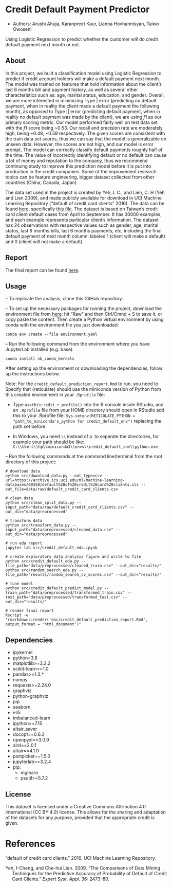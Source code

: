 
# Credit Default Payment Predictor

-   Authors: Arushi Ahuja, Karanpreet Kaur, Lianna Hovhannisyan, Taiwo
    Owoseni

Using Logistic Regression to predict whether the customer will do credit
default payment next month or not.

## About

In this project, we built a classification model using Logistic
Regression to predict if credit account holders will make a default
payment next month. The model was trained on features that hold
information about the client’s last 6 months bill and payment history,
as well as several other characteristics such as: age, marital status,
education, and gender. Overall, we are more interested in minimizing
Type \| error (predicting no default payment, when in reality the client
made a default payment the following month), as opposed to Type \|\|
error (predicting default payment, when in reality no default payment
was made by the client), we are using *f*1 as our primary scoring
metric. Our model performed fairly well on test data set with the *f*1
score being \~0.53. Our recall and precision rate are moderately high,
being \~0.48, \~0.59 respectively. The given scores are consistent with
the train data set scores, thus we can say that the model is
generalizable on unseen data. However, the scores are not high, and our
model is error prompt. The model can correctly classify default payments
roughly half of the time. The value of incorrectly identifying default
or no default can cause a lot of money and reputation to the company,
thus we recommend continuing study to improve this prediction model
before it is put into production in the credit companies. Some of the
improvement research topics can be feature engineering, bigger dataset
collected from other countries (China, Canada, Japan).

The data set used in the project is created by Yeh, I. C., and Lien, C.
H (Yeh and Lien 2009), and made publicly available for download in UCI
Machine Learning Repository (“<span class="nocase">default of credit
card clients</span>” 2016). The data can be found
[here](https://archive-beta.ics.uci.edu/ml/datasets/default+of+credit+card+clients),
specifically [this
file](https://archive.ics.uci.edu/ml/machine-learning-databases/00350/default%20of%20credit%20card%20clients.xls).
The dataset is based on Taiwan’s credit card client default cases from
April to September. It has 30000 examples, and each example represents
particular client’s information. The dataset has 24 observations with
respective values such as gender, age, marital status, last 6 months
bills, last 6 months payments, etc, including the final default payment
of next month column: labeled 1 (client will make a default) and 0
(client will not make a default).

## Report

The final report can be found
[here](https://github.com/UBC-MDS/credit_default_prediction/blob/main/doc/credit_default_prediction_report.md).

## Usage

– To replicate the analysis, clone this GitHub repository.

– To set up the necessary packages for running the project, download the
environment file from
[here](https://github.com/UBC-MDS/credit_default_prediction/blob/main/environment.yaml):
hit “Raw” and then Ctrl/Cmnd + S to save it, or copy paste the content.
Then create a Python virtual environment by using conda with the
environment file you just downloaded:

    conda env create --file environment.yaml

– Run the following command from the environment where you have
JupyterLab installed (e.g. base).

    conda install nb_conda_kernels

After setting up the environment or downloading the dependencies, follow
up the instructions below.

Note: For the `credit_default_prediction_report.Rmd` to run, you need to
Specify that {reticulate} should use the miniconda version of Python
from this created environment in your `.Rprofile` file:

-   Type `usethis::edit_r_profile()` into the R console inside RStudio,
    and an `.Rprofile` file from your HOME directory should open in
    RStudio add this to your .Rprofile file:
    `Sys.setenv(RETICULATE_PYTHON = "path_to_miniconda's_python for credit_default_env")`
    replacing the path set before.

-   In Windows, you need `\\` instead of a  to separate the directories,
    for example your path should be like:
    `C:\\Users\\hp\\miniconda3\\envs\\credit_default_env\\python.exe`

– Run the following commands at the command line/terminal from the root
directory of this project:

    # download data
    python src/download_data.py --out_type=csv --url=https://archive.ics.uci.edu/ml/machine-learning-databases/00350/default%20of%20credit%20card%20clients.xls --out_file=data/raw/default_credit_card_clients.csv

    # clean data  
    python src/clean_split_data.py --input_path="data/raw/default_credit_card_clients.csv" --out_dir="data/preprocessed"

    # transform data
    python src/transform_data.py --input_path="data/preprocessed/cleaned_data.csv" --out_dir="data/preprocessed"

    # run eda report
    jupyter lab src/credit_default_eda.ipynb

    # create exploratory data analysis figure and write to file 
    python src/credit_default_eda.py --file_path="data/preprocessed/cleaned_train.csv" --out_dir="results/"
    python src/random_search_eda.py --file_path="results/random_search_cv_scores.csv" --out_dir="results/"

    # tune model
    python src/credit_default_predict_model.py --train_path="data/preprocessed/transformed_train.csv" --test_path="data/preprocessed/transformed_test.csv" --out_dir="results/"

    # render final report
    Rscript -e "rmarkdown::render('doc/credit_default_prediction_report.Rmd', output_format = 'html_document')"

## Dependencies

-   ipykernel
-   python=3.8
-   matplotlib>=3.2.2
-   scikit-learn>=1.0
-   pandas>=1.3.\*
-   numpy
-   requests>=2.24.0
-   graphviz
-   python-graphviz
-   pip
-   seaborn
-   eli5
-   imbalanced-learn
-   ipython>=7.15
-   altair_saver
-   docopt==0.6.2
-   openpyxl==3.0.9
-   xlrd==2.0.1
-   altair==4.1.0
-   portpicker==1.5.0
-   jupyterlab==3.2.4
-   pip:
    -   mglearn
    -   psutil>=5.7.2

## License

This dataset is licensed under a Creative Commons Attribution 4.0
International (CC BY 4.0) license. This allows for the sharing and
adaptation of the datasets for any purpose, provided that the
appropriate credit is given.

# References

<div id="refs" class="references csl-bib-body hanging-indent">

<div id="ref-misc_default_of_credit_card_clients_350" class="csl-entry">

“<span class="nocase">default of credit card clients</span>.” 2016. UCI
Machine Learning Repository.

</div>

<div id="ref-Yeh2009TheCO" class="csl-entry">

Yeh, I-Cheng, and Che-hui Lien. 2009. “The Comparisons of Data Mining
Techniques for the Predictive Accuracy of Probability of Default of
Credit Card Clients.” *Expert Syst. Appl.* 36: 2473–80.

</div>

</div>
